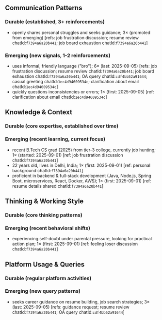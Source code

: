 ## Communication Patterns
### Durable (established, 3+ reinforcements)
- openly shares personal struggles and seeks guidance; 3× (promoted from emerging) [refs: job frustration discussion; resume review chatId:`f7394a6a20b441`; job board exhaustion chatId:`f7394a6a20b441`]

### Emerging (new signals, 1-2 reinforcements)
- uses informal, friendly language ("bro"); 6× (last: 2025-09-05) [refs: job frustration discussion; resume review chatId:`f7394a6a20b441`; job board exhaustion chatId:`f7394a6a20b441`; OA query chatId:`cdf4bb52a91644`; casual greeting chatId:`1ec4d94609534c`; clarification about email chatId:`1ec4d94609534c`]
- quickly questions inconsistencies or errors; 1× (first: 2025-09-05) [ref: clarification about email chatId:`1ec4d94609534c`]

## Knowledge & Context
### Durable (core expertise, established over time)

### Emerging (recent learning, current focus)
- recent B.Tech CS grad (2025) from tier-3 college, currently job hunting; 1× (started: 2025-09-01) [ref: job frustration discussion chatId:`f7394a6a20b441`]
- 22 years old, lives in Delhi, India; 1× (first: 2025-09-01) [ref: personal background chatId:`f7394a6a20b441`]
- proficient in backend & full-stack development (Java, Node.js, Spring Boot, microservices, React, Docker, AWS); 1× (first: 2025-09-01) [ref: resume details shared chatId:`f7394a6a20b441`]

## Thinking & Working Style
### Durable (core thinking patterns)

### Emerging (recent behavioral shifts)
- experiencing self-doubt under parental pressure, looking for practical action plan; 1× (first: 2025-09-01) [ref: feeling loser discussion chatId:`f7394a6a20b441`]

## Platform Usage & Queries
### Durable (regular platform activities)

### Emerging (new query patterns)
- seeks career guidance on resume building, job search strategies; 3× (last: 2025-09-05) [refs: guidance request; resume review chatId:`f7394a6a20b441`; OA query chatId:`cdf4bb52a91644`]
